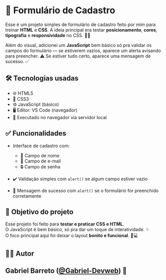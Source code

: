 # 📝 Formulário de Cadastro

Esse é um projeto simples de formulário de cadastro feito por mim para treinar **HTML** e **CSS**. A ideia principal era testar **posicionamento**, **cores**, **tipografia** e **responsividade** no CSS. 🎨📱

Além do visual, adicionei um **JavaScript** bem básico só pra validar os campos do formulário — se estiverem vazios, aparece um alerta avisando para preencher. ⚠️ Se estiver tudo certo, aparece uma mensagem de sucesso. ✅

## 🛠 Tecnologias usadas

- 🌐 HTML5  
- 🎨 CSS3  
- ⚙️ JavaScript (básico)  
- 🖥️ Editor: VS Code (navegador)  
- 🚀 Executado no navegador via servidor local  

## ✅ Funcionalidades

- Interface de cadastro com:  
  - 🧑 Campo de nome  
  - 📧 Campo de e-mail  
  - 🔒 Campo de senha  

- ✔️ Validação simples com `alert()` se algum campo estiver vazio  
- 🎉 Mensagem de sucesso com `alert()` se o formulário for preenchido corretamente  

## 🎯 Objetivo do projeto

Esse projeto foi feito para **testar e praticar CSS e HTML**.  
O JavaScript é bem básico, só pra dar um toque de interatividade. ✨  
O foco principal aqui foi deixar o layout **bonito e funcional**. 🎯💻

## 👨‍💻 Autor

Gabriel Barreto ([@Gabriel-Devweb](https://github.com/Gabriel-Devweb)) 🚀
---
